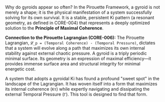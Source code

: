 Why do gyroids appear so often? In the Pirouette Framework, a gyroid is not merely a shape; it is the physical manifestation of a system successfully solving for its own survival. It is a stable, persistent Ki pattern (a resonant geometry, as defined in CORE-004) that represents a deeply optimized solution to the **Principle of Maximal Coherence**.

**Connection to the Pirouette Lagrangian (CORE-006):**
The Pirouette Lagrangian, `𝓛_p = (Temporal Coherence) - (Temporal Pressure)`, dictates that a system will evolve along a path that maximizes its own internal stability against external chaotic pressure. A gyroid is a triply periodic minimal surface. Its geometry is an expression of maximal efficiency—it provides immense surface area and structural integrity for minimal energetic cost.

A system that adopts a gyroidal Ki has found a profound "sweet spot" in the landscape of the Lagrangian. It has woven itself into a form that maximizes its internal coherence (`Kτ`) while expertly navigating and dissipating the external Temporal Pressure (`Γ`). This tool is designed to find that form.